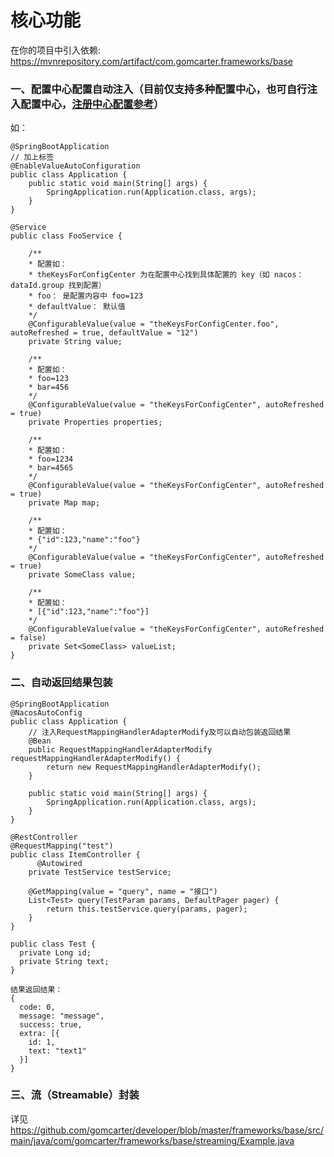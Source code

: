 # 核心功能

在你的项目中引入依赖: https://mvnrepository.com/artifact/com.gomcarter.frameworks/base

### 一、配置中心配置自动注入（目前仅支持多种配置中心，也可自行注入配置中心，<a href="https://github.com/gomcarter/developer/blob/master/README.md">注册中心配置参考</a>）
如：
```
@SpringBootApplication
// 加上标签
@EnableValueAutoConfiguration
public class Application {
    public static void main(String[] args) {
        SpringApplication.run(Application.class, args);
    }
}

@Service
public class FooService {
    
    /**
    * 配置如：
    * theKeysForConfigCenter 为在配置中心找到具体配置的 key（如 nacos： dataId.group 找到配置）
    * foo： 是配置内容中 foo=123
    * defaultValue： 默认值
    */
    @ConfigurableValue(value = "theKeysForConfigCenter.foo", autoRefreshed = true, defaultValue = "12")
    private String value;

    /**
    * 配置如： 
    * foo=123
    * bar=456
    */
    @ConfigurableValue(value = "theKeysForConfigCenter", autoRefreshed = true)
    private Properties properties;

    /**
    * 配置如： 
    * foo=1234
    * bar=4565
    */
    @ConfigurableValue(value = "theKeysForConfigCenter", autoRefreshed = true)
    private Map map;

    /**
    * 配置如： 
    * {"id":123,"name":"foo"}
    */
    @ConfigurableValue(value = "theKeysForConfigCenter", autoRefreshed = true)
    private SomeClass value;

    /**
    * 配置如： 
    * [{"id":123,"name":"foo"}]
    */
    @ConfigurableValue(value = "theKeysForConfigCenter", autoRefreshed = false)
    private Set<SomeClass> valueList;
}
```
### 二、自动返回结果包装
```
@SpringBootApplication
@NacosAutoConfig
public class Application {
    // 注入RequestMappingHandlerAdapterModify及可以自动包装返回结果
    @Bean
    public RequestMappingHandlerAdapterModify requestMappingHandlerAdapterModify() {
        return new RequestMappingHandlerAdapterModify();
    }

    public static void main(String[] args) {
        SpringApplication.run(Application.class, args);
    }
}

@RestController
@RequestMapping("test")
public class ItemController {
	  @Autowired
    private TestService testService;

    @GetMapping(value = "query", name = "接口")
    List<Test> query(TestParam params, DefaultPager pager) {
        return this.testService.query(params, pager);
    }
}

public class Test {
  private Long id;
  private String text;
}

结果返回结果：
{
  code: 0,
  message: "message",
  success: true,
  extra: [{
    id: 1,
    text: "text1"
  }]
}
```
### 三、流（Streamable）封装
详见 https://github.com/gomcarter/developer/blob/master/frameworks/base/src/main/java/com/gomcarter/frameworks/base/streaming/Example.java


